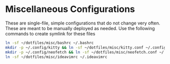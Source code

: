 # Miscellaneous Configurations

These are single-file, simple configurations that do not change very often.
These are meant to be manually deployed as needed.
Use the following commands to create symlink for these files

```bash
ln -sf ~/dotfiles/misc/bashrc ~/.bashrc
mkdir -p ~/.config/kitty && ln -sf ~/dotfiles/misc/kitty.conf ~/.config/kitty/kitty.conf
mkdir -p ~/.config/neofetch && ln -sf ~/dotfiles/misc/neofetch.conf ~/.config/neofetch/config.conf
ln -sf ~/dotfiles/misc/ideavimrc ~/.ideavimrc
```

